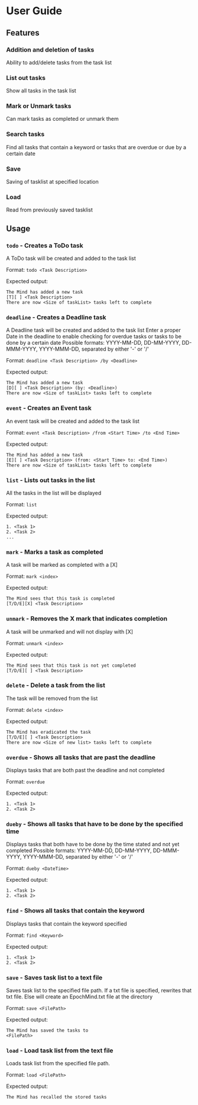 # User Guide

## Features 

### Addition and deletion of tasks

Ability to add/delete tasks from the task list

### List out tasks

Show all tasks in the task list

### Mark or Unmark tasks

Can mark tasks as completed or unmark them

### Search tasks

Find all tasks that contain a keyword or tasks that are overdue or due by a certain date

### Save

Saving of tasklist at specified location

### Load

Read from previously saved tasklist

## Usage

### `todo` - Creates a ToDo task

A ToDo task will be created and added to the task list

Format: 
`todo <Task Description>`

Expected output:
```
The Mind has added a new task
[T][ ] <Task Description>
There are now <Size of taskList> tasks left to complete
```

### `deadline` - Creates a Deadline task

A Deadline task will be created and added to the task list
Enter a proper Date in the deadline to enable checking for overdue tasks or tasks to be done by a certain date
Possible formats: YYYY-MM-DD, DD-MM-YYYY, DD-MMM-YYYY, YYYY-MMM-DD, separated by either '-' or '/'

Format: 
`deadline <Task Description> /by <Deadline>`

Expected output:
```
The Mind has added a new task
[D][ ] <Task Description> (by: <Deadline>)
There are now <Size of taskList> tasks left to complete
```

### `event` - Creates an Event task

An event task will be created and added to the task list

Format: 
`event <Task Description> /from <Start Time> /to <End Time>`

Expected output:
```
The Mind has added a new task
[E][ ] <Task Description> (from: <Start Time> to: <End Time>)
There are now <Size of taskList> tasks left to complete
```

### `list` - Lists out tasks in the list

All the tasks in the list will be displayed

Format: 
`list`

Expected output:
```
1. <Task 1>
2. <Task 2>
...
```

### `mark` - Marks a task as completed

A task will be marked as completed with a [X]

Format: 
`mark <index>`

Expected output:
```
The Mind sees that this task is completed
[T/D/E][X] <Task Description>
```

### `unmark` - Removes the X mark that indicates completion

A task will be unmarked and will not display with [X]

Format: 
`unmark <index>`

Expected output:
```
The Mind sees that this task is not yet completed
[T/D/E][ ] <Task Description>
```

### `delete` - Delete a task from the list

The task will be removed from the list

Format: 
`delete <index>`

Expected output:
```
The Mind has eradicated the task
[T/D/E][ ] <Task Description>
There are now <Size of new list> tasks left to complete
```

### `overdue` - Shows all tasks that are past the deadline

Displays tasks that are both past the deadline and not completed

Format: 
`overdue`

Expected output:
```
1. <Task 1>
2. <Task 2>
```

### `dueby` - Shows all tasks that have to be done by the specified time

Displays tasks that both have to be done by the time stated and not yet completed
Possible formats: YYYY-MM-DD, DD-MM-YYYY, DD-MMM-YYYY, YYYY-MMM-DD, separated by either '-' or '/'

Format: 
`dueby <DateTime>`

Expected output:
```
1. <Task 1>
2. <Task 2>
```

### `find` - Shows all tasks that contain the keyword

Displays tasks that contain the keyword specified

Format: 
`find <Keyword>`

Expected output:
```
1. <Task 1>
2. <Task 2>
```

### `save` - Saves task list to a text file

Saves task list to the specified file path. If a txt file is specified, rewrites that txt file. Else will create an EpochMind.txt file at the directory

Format: 
`save <FilePath>`

Expected output:
```
The Mind has saved the tasks to
<FilePath>
```

### `load` - Load task list from the text file

Loads task list from the specified file path.

Format: 
`load <FilePath>`

Expected output:
```
The Mind has recalled the stored tasks
```
